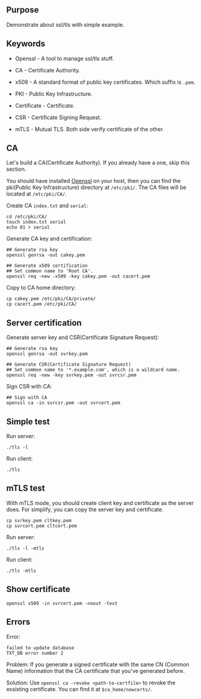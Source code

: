 ## Purpose

Demonstrate about ssl/tls with simple example.

## Keywords

- Openssl - A tool to manage ssl/tls stuff.
- CA - Certificate Authority.
- x509 - A standard format of public key certificates. Which suffix is `.pem`.
- PKI - Public Key Infrastructure.

- Certificate - Certificate.
- CSR - Certificate Signing Request.

- mTLS - Mutual TLS. Both side verify certificate of the other.

## CA

Let's build a CA(Certificate Authority). If you already have a one, skip this section.

You should have installed [Openssl](https://www.openssl.org/) on your host, then you can find the pki(Public Key Infrastructure) directory at `/etc/pki/`. The CA files will be located at `/etc/pki/CA/`.

Create CA `index.txt` and `serial`:

```
cd /etc/pki/CA/
touch index.txt serial
echo 01 > serial
```

Generate CA key and certification:

```
## Generate rsa key
openssl genrsa -out cakey.pem

## Generate x509 certification
## Set common name to 'Root CA'.
openssl req -new -x509 -key cakey.pem -out cacert.pem
```

Copy to CA home directory:

```
cp cakey.pem /etc/pki/CA/private/
cp cacert.pem /etc/pki/CA/
```

## Server certification

Generate server key and CSR(Certificate Signature Request):

```
## Generate rsa key
openssl genrsa -out svrkey.pem

## Generate CSR(Certificate Signature Request)
## Set common name to '*.example.com', which is a wildcard name.
openssl req -new -key svrkey.pem -out svrcsr.pem

```

Sign CSR with CA:

```
## Sign with CA
openssl ca -in svrcsr.pem -out svrcert.pem
```

## Simple test

Run server:

```
./tls -l
```

Run client:

```
./tls 
``` 

## mTLS test

With mTLS mode, you should create client key and certificate as the server does. For simplify, you can copy the server key and certificate.

```
cp svrkey.pem cltkey.pem
cp svrcert.pem cltcert.pem
```

Run server:

```
./tls -l -mtls
```

Run client:

```
./tls -mtls
```

## Show certificate

```
openssl x509 -in svrcert.pem -noout -text
```

## Errors

Error:

```
failed to update database
TXT_DB error number 2
```

Problem: 
If you generate a signed certificate with the same CN (Common Name) information that the CA certificate that you've generated before.

Solution:
Use `openssl ca -revoke <path-to-certfile>` to revoke the exsisting certificate. You can find it at `$ca_home/newcerts/`.
